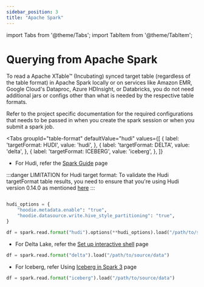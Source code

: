 ```yaml
---
sidebar_position: 3
title: "Apache Spark"
---
```


import Tabs from '@theme/Tabs';
import TabItem from '@theme/TabItem';

# Querying from Apache Spark
To read a Apache XTable™ (Incubating) synced target table (regardless of the table format) in Apache Spark locally or on services like
Amazon EMR, Google Cloud's Dataproc, Azure HDInsight, or Databricks, you do not need additional jars or configs 
other than what is needed by the respective table formats.

Refer to the project specific documentation for the required configurations that needs to be passed in when
you create the spark session or when you submit a spark job.

<Tabs
groupId="table-format"
defaultValue="hudi"
values={[
{ label: 'targetFormat: HUDI', value: 'hudi', },
{ label: 'targetFormat: DELTA', value: 'delta', },
{ label: 'targetFormat: ICEBERG', value: 'iceberg', },
]}
>

<TabItem value="hudi">

* For Hudi, refer the [Spark Guide](https://hudi.apache.org/docs/quick-start-guide#spark-shellsql) page

:::danger LIMITATION for Hudi target format:
To validate the Hudi targetFormat table results, you need to ensure that you're using Hudi version 0.14.0 as mentioned [here](/docs/features-and-limitations#hudi)
:::

```python md title="python"

hudi_options = {
    "hoodie.metadata.enable": "true",
    "hoodie.datasource.write.hive_style_partitioning": "true",
}

df = spark.read.format("hudi").options(**hudi_options).load("/path/to/source/data")
```

</TabItem>
<TabItem value="delta">

* For Delta Lake, refer the [Set up interactive shell](https://docs.delta.io/latest/quick-start.html#set-up-interactive-shell) page

```python md title="python"
df = spark.read.format("delta").load("/path/to/source/data")
```

</TabItem>
<TabItem value="iceberg">

* For Iceberg, refer Using [Iceberg in Spark 3](https://iceberg.apache.org/docs/latest/getting-started/#using-iceberg-in-spark-3) page

```python md title="python"
df = spark.read.format("iceberg").load("/path/to/source/data")
```

</TabItem>
</Tabs>